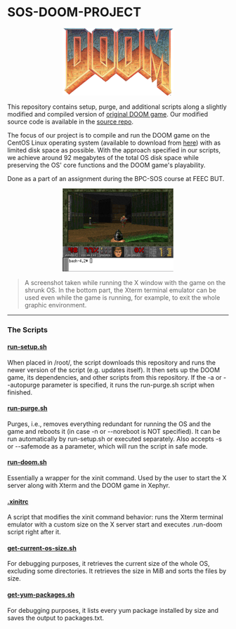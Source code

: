 # SOS-DOOM-PROJECT

<p align="center">
  <img src="doom-logo-ds.png" alt="DOOM game logo" style="width: 50%;" />
</p>

This repository contains setup, purge, and additional scripts along a slightly modified and compiled version of [original DOOM game](https://github.com/id-Software/DOOM). Our modified source code is available in the [source repo](https://github.com/kubikulek231/SOS-DOOM-SOURCE).

The focus of our project is to compile and run the DOOM game on the CentOS Linux operating system (available to download from [here](https://www.centos.org/download/)) with as limited disk space as possible. With the approach specified in our scripts, we achieve around 92 megabytes of the total OS disk space while preserving the OS' core functions and the DOOM game's playability.

Done as a part of an assignment during the BPC-SOS course at FEEC BUT.

<p align="center">
  <img src="doom-game.png" alt="DOOM game screenshot" style="width: 50%;" />
</p>

> A screenshot taken while running the X window with the game on the shrunk OS. In the bottom part, the Xterm terminal emulator can be used even while the game is running, for example, to exit the whole graphic environment.

---

### The Scripts ###

#### [run-setup.sh](/run-setup.sh) ####

When placed in /root/, the script downloads this repository and runs the newer version of the script (e.g. updates itself). It then sets up the DOOM game, its dependencies, and other scripts from this repository. If the -a or --autopurge parameter is specified, it runs the run-purge.sh script when finished.<br>

#### [run-purge.sh](/run-purge.sh) ####

Purges, i.e., removes everything redundant for running the OS and the game and reboots it (in case -n or --noreboot is NOT specified). It can be run automatically by run-setup.sh or executed separately. Also accepts -s or --safemode as a parameter, which will run the script in safe mode. <br>

#### [run-doom.sh](/run-doom.sh) ####

Essentially a wrapper for the xinit command. Used by the user to start the X server along with Xterm and the DOOM game in Xephyr. <br>

#### [.xinitrc](/.xinitrc) ####

A script that modifies the xinit command behavior: runs the Xterm terminal emulator with a custom size on the X server start and executes .run-doom script right after it. <br>

#### [get-current-os-size.sh](/get-current-os-size.sh) ####

For debugging purposes, it retrieves the current size of the whole OS, excluding some directories. It retrieves the size in MiB and sorts the files by size. <br>

#### [get-yum-packages.sh](/get-yum-packages.sh) ####

For debugging purposes, it lists every yum package installed by size and saves the output to packages.txt. <br>

